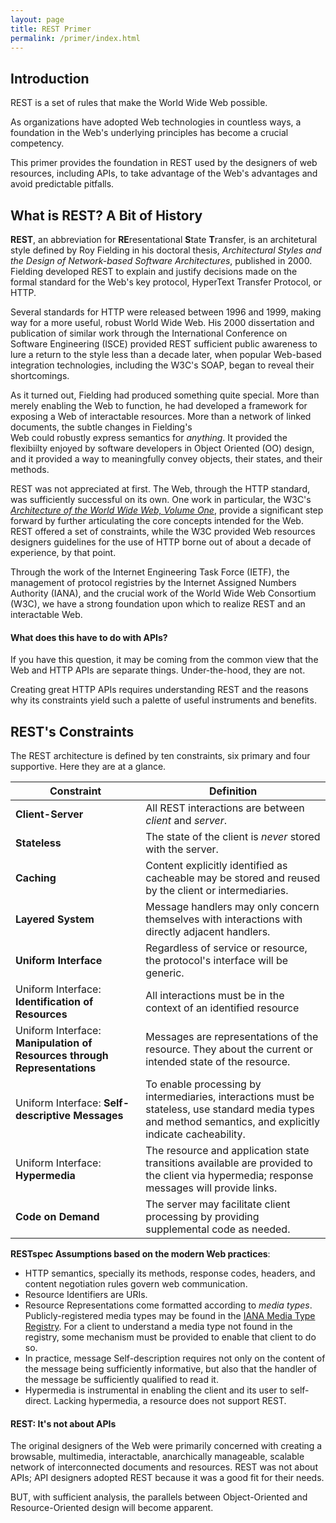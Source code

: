 ```yaml
---
layout: page
title: REST Primer
permalink: /primer/index.html
---
```


## Introduction

REST is a set of rules that make the World Wide Web possible.

As organizations have adopted Web technologies in countless ways,
a foundation in the Web's underlying principles has become a crucial
competency.

This primer provides the foundation in REST used by the designers
of web resources, including APIs, to take advantage of the Web's
advantages and avoid predictable pitfalls.

## What is REST?  A Bit of History

**REST**, an abbreviation for **RE**resentational **S**tate **T**ransfer, is 
an architetural style defined by Roy Fielding in his doctoral thesis,
_Architectural Styles and the Design of 
Network-based Software Architectures_, published in 2000.  Fielding developed REST 
to explain and justify decisions made on the formal standard for the 
Web's key protocol, HyperText Transfer Protocol, or HTTP.

Several standards for HTTP were released between 1996 and 1999, making 
way for a more useful, robust World Wide Web.  His 2000 dissertation
and publication of similar work through the International Conference on 
Software Engineering (ISCE) provided REST sufficient public awareness to
lure a return to the style less than a decade later, when popular 
Web-based integration technologies, including the W3C's SOAP, began to
reveal their shortcomings.

As it turned out, Fielding had produced something quite special.
More than merely enabling the Web to function, he had developed a
framework for exposing a Web of interactable resources.  More than
a network of linked documents, the subtle changes in Fielding's  
Web could robustly express semantics for _anything_.  It provided the
flexibiilty enjoyed by software developers in Object Oriented
(OO) design, and it provided a way to meaningfully convey objects,
their states, and their methods.

REST was not appreciated at first.  The Web, through the HTTP standard, 
was sufficiently successful on its own.  One work in
particular, the W3C's
_[Architecture of the World Wide Web, Volume One](https://www.w3.org/TR/webarch/)_,
provide a significant step forward by further articulating the core
concepts intended for the Web.  REST offered a set of constraints,
while the W3C provided Web resources designers guidelines for the use
of HTTP borne out of about a decade of experience, by that point.

Through the work of the Internet Engineering Task Force (IETF), the
management of protocol registries by the Internet Assigned Numbers Authority
(IANA), and the crucial work of the World Wide Web Consortium (W3C), we have
a strong foundation upon which to realize REST and an interactable
Web.

#### What does this have to do with APIs?

If you have this question, it may be coming from the common view that 
the Web and HTTP APIs are separate things.  Under-the-hood, they are not.

Creating great HTTP APIs requires understanding REST and the reasons why its
constraints yield such a palette of useful instruments and benefits. 

## REST's Constraints

The REST architecture is defined by ten constraints, 
six primary and four supportive.  Here they are at a glance.

| Constraint                                                               | Definition                                                                                                                                                   |
|--------------------------------------------------------------------------|--------------------------------------------------------------------------------------------------------------------------------------------------------------|
| **Client-Server**                                                        | All REST interactions are between _client_ and _server_.                                                                                                     |
| **Stateless**                                                            | The state of the client is _never_ stored with the server.                                                                                                   |
| **Caching**                                                              | Content explicitly identified as cacheable may be stored and reused by the client or intermediaries.                                                         |
| **Layered System**                                                       | Message handlers may only concern themselves with interactions with directly adjacent handlers.                                                              |
| **Uniform Interface**                                                    | Regardless of service or resource, the protocol's interface will be generic.                                                                                 |
| Uniform Interface: **Identification of Resources**                       | All interactions must be in the context of an identified resource                                                                                            |
| Uniform Interface: **Manipulation of Resources through Representations** | Messages are representations of the resource.  They about the current or intended state of the resource.                                                     |
| Uniform Interface: **Self-descriptive Messages**                         | To enable processing by intermediaries, interactions must be stateless, use standard media types and method semantics, and explicitly indicate cacheability. |    
| Uniform Interface: **Hypermedia**                                        | The resource and application state transitions available are provided to the client via hypermedia; response messages will provide links.                    |
| **Code on Demand**                                                       | The server may facilitate client processing by providing supplemental code as needed.                                                                        | 





**RESTspec Assumptions based on the modern Web practices**:
- HTTP semantics, specially its methods, response codes, headers,
  and content negotiation rules govern web communication.
- Resource Identifiers are URIs.
- Resource Representations come formatted according to _media types_.
  Publicly-registered media types may be found in the
  [IANA Media Type Registry](https://www.iana.org/assignments/media-types/media-types.xhtml).
  For a client to understand a media type not found in the registry, some
  mechanism must be provided to enable that client to do so.
- In practice, message Self-description requires not only on
  the content of the message being sufficiently informative,
  but also that the handler of the message be sufficiently
  qualified to read it.
- Hypermedia is instrumental in enabling the client and its user to self-direct.
  Lacking hypermedia, a resource does not support REST.






#### REST: It's not about APIs

The original designers of the Web were primarily concerned with creating a
browsable, multimedia, interactable, anarchically manageable,
scalable network of interconnected documents and resources.  REST was not
about APIs; API designers adopted REST because it was a good fit for their needs.

BUT, with sufficient analysis, the parallels between Object-Oriented and
Resource-Oriented design will become apparent. 



####